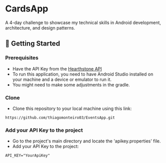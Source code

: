 # CardsApp
A 4-day challenge to showcase my technical skills in Android development, architecture, and design patterns.

## 🚀 Getting Started

### Prerequisites

- Have the API Key from the [Hearthstone API](https://rapidapi.com/omgvamp/api/hearthstone)
- To run this application, you need to have Android Studio installed on your machine and a device or emulator to run it.
- You might need to make some adjustments in the gradle.

### Clone

- Clone this repository to your local machine using this link:

```
https://github.com/thiagomonteiro03/EventsApp.git
```

### Add your API Key to the project

- Go to the project's main directory and locate the 'apikey.properties' file.
- Add your API Key to the project:

```
API_KEY="YourApiKey"
```
